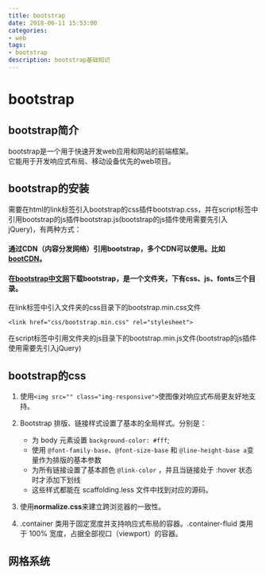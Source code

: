 ```yaml
---
title: bootstrap
date: 2018-06-11 15:53:00
categories: 
- web
tags: 
- bootstrap
description: bootstrap基础知识
---   
```


# bootstrap

## bootstrap简介

bootstrap是一个用于快速开发web应用和网站的前端框架。  
它能用于开发响应式布局、移动设备优先的web项目。

## bootstrap的安装

需要在html的link标签引入bootstrap的css插件bootstrap.css，并在script标签中引用bootstrap的js插件bootstrap.js(bootstrap的js插件使用需要先引入jQuery)，有两种方式：

#### 通过CDN（内容分发网络）引用bootstrap，多个CDN可以使用。比如[bootCDN](http://www.bootcdn.cn/bootstrap/)。

#### 在[bootstrap中文网](http://v3.bootcss.com/)下载bootstrap，是一个文件夹，下有css、js、fonts三个目录。

在link标签中引入文件夹的css目录下的bootstrap.min.css文件

`<link href="css/bootstrap.min.css" rel="stylesheet">`

在script标签中引用文件夹的js目录下的bootstrap.min.js文件(bootstrap的js插件使用需要先引入jQuery)

## bootstrap的css

1.  使用`<img src="" class="img-responsive">`使图像对响应式布局更友好地支持。

2.  Bootstrap 排版、链接样式设置了基本的全局样式。分别是：

    * 为 body 元素设置 `background-color: #fff`;
    * 使用 `@font-family-base`、`@font-size-base` 和 `@line-height-base a`变量作为排版的基本参数
    * 为所有链接设置了基本颜色 `@link-color` ，并且当链接处于 :hover 状态时才添加下划线
    * 这些样式都能在 scaffolding.less 文件中找到对应的源码。

3.  使用**normalize.css**来建立跨浏览器的一致性。

4.  .container 类用于固定宽度并支持响应式布局的容器。.container-fluid 类用于 100\% 宽度，占据全部视口（viewport）的容器。

## 网格系统
